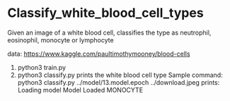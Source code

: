 # Classify_white_blood_cell_types
Given an image of a white blood cell, classifies the type as neutrophil, eosinophil, monocyte or lymphocyte

data: https://www.kaggle.com/paultimothymooney/blood-cells
1. python3 train.py
2. python3 classify.py <path to saved model><path to image>
   prints the white blood cell type
Sample command:
  python3 classify.py ../model/13.model.epoch ../download.jpeg
prints:
  Loading model
  Model Loaded
  MONOCYTE
